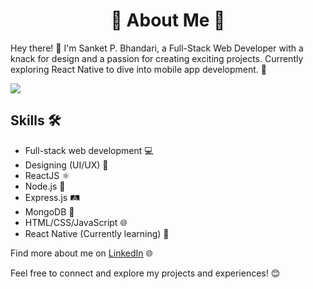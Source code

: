 <h1 align="center"> 🚀 About Me 🚀</h1>

<p>Hey there! 👋 I'm Sanket P. Bhandari, a Full-Stack Web Developer with a knack for design and a passion for creating exciting projects. Currently exploring React Native to dive into mobile app development. 📱</p>

<a href="https://visitcount.itsvg.in">
  <img src="https://visitcount.itsvg.in/api?id=SanketBhandarii&label=Profile%20Views&color=0&icon=2&pretty=false" />
</a>

## Skills 🛠️

- Full-stack web development 💻
- Designing (UI/UX) 🎨
- ReactJS ⚛️
- Node.js 🚀
- Express.js 🛤️
- MongoDB 🍃
- HTML/CSS/JavaScript 🌐
- React Native (Currently learning) 📱

<p>Find more about me on <a href="https://www.linkedin.com/in/sanket-bhandari-80a37a25a/">LinkedIn</a> 🌐</p>

<p>Feel free to connect and explore my projects and experiences! 😊</p>
